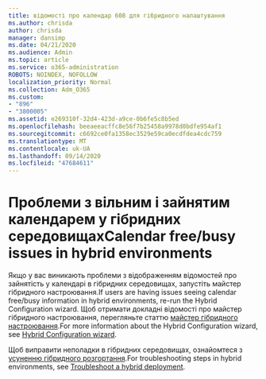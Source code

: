 ```yaml
---
title: відомості про календар 608 для гібридного налаштування
ms.author: chrisda
author: chrisda
manager: dansimp
ms.date: 04/21/2020
ms.audience: Admin
ms.topic: article
ms.service: o365-administration
ROBOTS: NOINDEX, NOFOLLOW
localization_priority: Normal
ms.collection: Adm_O365
ms.custom:
- "896"
- "3800005"
ms.assetid: e269310f-32d4-423d-a9ce-0b6fe5c8b5ed
ms.openlocfilehash: beeaeeacffc8e56f7b25458a9978d0bdfe954af1
ms.sourcegitcommit: c6692ce0fa1358ec3529e59ca0ecdfdea4cdc759
ms.translationtype: MT
ms.contentlocale: uk-UA
ms.lasthandoff: 09/14/2020
ms.locfileid: "47684611"
---
```

# <a name="calendar-freebusy-issues-in-hybrid-environments"></a><span data-ttu-id="638a4-102">Проблеми з вільним і зайнятим календарем у гібридних середовищах</span><span class="sxs-lookup"><span data-stu-id="638a4-102">Calendar free/busy issues in hybrid environments</span></span>

<span data-ttu-id="638a4-103">Якщо у вас виникають проблеми з відображенням відомостей про зайнятість у календарі в гібридних середовищах, запустіть майстер гібридного настроювання.</span><span class="sxs-lookup"><span data-stu-id="638a4-103">If users are having issues seeing calendar free/busy information in hybrid environments, re-run the Hybrid Configuration wizard.</span></span> <span data-ttu-id="638a4-104">Щоб отримати докладні відомості про майстер гібридного настроювання, перегляньте статтю [майстер гібридного настроювання](https://go.microsoft.com/fwlink/p/?linkid=528149).</span><span class="sxs-lookup"><span data-stu-id="638a4-104">For more information about the Hybrid Configuration wizard, see [Hybrid Configuration wizard](https://go.microsoft.com/fwlink/p/?linkid=528149).</span></span>

<span data-ttu-id="638a4-105">Щоб виправити неполадки в гібридних середовищах, ознайомтеся з [усуненню гібридного розгортання](https://technet.microsoft.com/library/jj659053.aspx).</span><span class="sxs-lookup"><span data-stu-id="638a4-105">For troubleshooting steps in hybrid environments, see [Troubleshoot a hybrid deployment](https://technet.microsoft.com/library/jj659053.aspx).</span></span>
